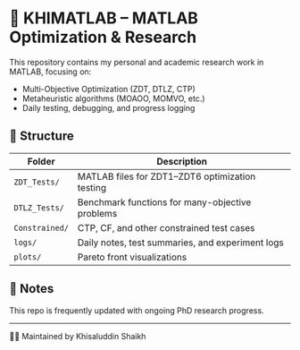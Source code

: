 # 🧠 KHIMATLAB – MATLAB Optimization & Research

This repository contains my personal and academic research work in MATLAB, focusing on:
- Multi-Objective Optimization (ZDT, DTLZ, CTP)
- Metaheuristic algorithms (MOAOO, MOMVO, etc.)
- Daily testing, debugging, and progress logging

## 📁 Structure

| Folder         | Description                                      |
|----------------|--------------------------------------------------|
| `ZDT_Tests/`   | MATLAB files for ZDT1–ZDT6 optimization testing |
| `DTLZ_Tests/`  | Benchmark functions for many-objective problems |
| `Constrained/` | CTP, CF, and other constrained test cases       |
| `logs/`        | Daily notes, test summaries, and experiment logs |
| `plots/`       | Pareto front visualizations                     |

## 🧪 Notes
This repo is frequently updated with ongoing PhD research progress.

---

👨‍💻 Maintained by Khisaluddin Shaikh
